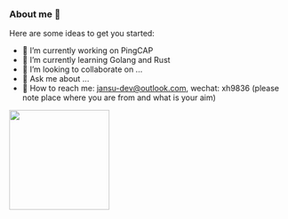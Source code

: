 ### About me 👋

<!--
**jansu-dev/jansu-dev** is a ✨ _special_ ✨ repository because its `README.md` (this file) appears on your GitHub profile.
-->

Here are some ideas to get you started:

- 🔭 I’m currently working on PingCAP
- 🌱 I’m currently learning Golang and Rust
- 👯 I’m looking to collaborate on ...
- 💬 Ask me about ...
- 📮 How to reach me: jansu-dev@outlook.com, wechat: xh9836 (please note place where you are from and what is your aim)


<img height="180em" src="https://github-readme-stats-ten-phi-92.vercel.app/api?username=veeupup&theme=dark&show_icons=true" />
